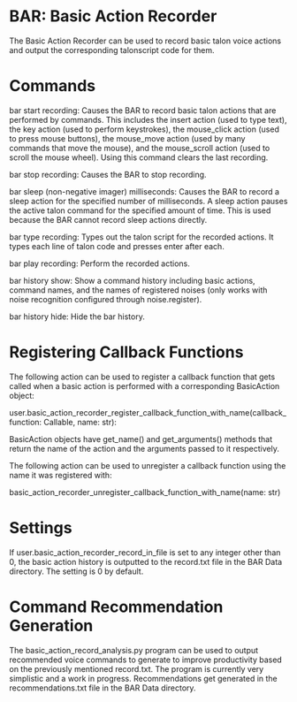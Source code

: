 # BAR: Basic Action Recorder
The Basic Action Recorder can be used to record basic talon voice actions and output the corresponding talonscript code for them.

# Commands
bar start recording: Causes the BAR to record basic talon actions that are performed by commands. This includes the insert action (used to type text), the key action (used to perform keystrokes), the mouse_click action (used to press mouse buttons), the mouse_move action (used by many commands that move the mouse), and the mouse_scroll action (used to scroll the mouse wheel). Using this command clears the last recording.

bar stop recording: Causes the BAR to stop recording.

bar sleep (non-negative imager) milliseconds: Causes the BAR to record a sleep action for the specified number of milliseconds. A sleep action pauses the active talon command for the specified amount of time. This is used because the BAR cannot record sleep actions directly.

bar type recording: Types out the talon script for the recorded actions. It types each line of talon code and presses enter after each. 

bar play recording: Perform the recorded actions.

bar history show: Show a command history including basic actions, command names, and the names of registered noises (only works with noise recognition configured through noise.register). 

bar history hide: Hide the bar history. 

# Registering Callback Functions

The following action can be used to register a callback function that gets called when a basic action is performed with a corresponding BasicAction object:

user.basic_action_recorder_register_callback_function_with_name(callback_function: Callable, name: str):

BasicAction objects have get_name() and get_arguments() methods that return the name of the action and the arguments passed to it respectively.

The following action can be used to unregister a callback function using the name it was registered with: 

basic_action_recorder_unregister_callback_function_with_name(name: str)

# Settings
If user.basic_action_recorder_record_in_file is set to any integer other than 0, the basic action history is outputted to the record.txt file in the BAR Data directory. The setting is 0 by default. 

# Command Recommendation Generation
The basic_action_record_analysis.py program can be used to output recommended voice commands to generate to improve productivity based on the previously mentioned record.txt. The program is currently very simplistic and a work in progress. Recommendations get generated in the recommendations.txt file in the BAR Data directory. 
